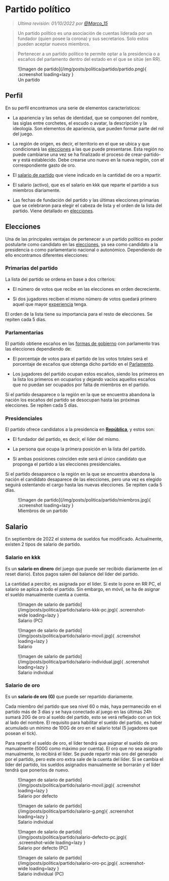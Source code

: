 # Partido político

> _Ultima revisión: 01/10/2022 por [@Marco_15](https://t.me/Marco_15)_

<!-- * -->

> Un partido político es una asociación de cuentas liderada por un fundador (quien posee la corona) y sus secretarios. Solo estos pueden aceptar nuevos miembros.
<!-- * -->
> Pertenecer a un partido político te permite optar a la presidencia o a escaños del parlamento dentro del estado en el que se sitúe (en RR).

<figure markdown>
  ![Imagen de partido](/img/posts/politica/partido/partido.png){ .screenshot loading=lazy }
  <figcaption>Un partido</figcaption>
</figure>

## Perfil

En su perfil encontramos una serie de elementos característicos:

- La apariencia y las señas de identidad, que se componen del nombre, las siglas entre corchetes, el escudo o avatar, la descripción y la ideología. Son elementos de apariencia, que pueden formar parte del rol del juego.

- La región de origen, es decir, el territorio en el que se ubica y que condicionará las [elecciones](/3.-Politica/Elecciones/) a las que puede presentarse. Esta región no puede cambiarse una vez se ha finalizado el proceso de crear-partido-w y está establecido. Debe crearse uno nuevo en la nueva región, con el correspondiente gasto de oro.

- El [salario de partido](/3.-Politica/Partido/#salario) que viene indicado en la cantidad de oro a repartir.

- El salario (activo), que es el salario en kkk que reparte el partido a sus miembros diariamente.

- Las fechas de fundación del partido y las últimas elecciones primarias que se celebraron para elegir el cabeza de lista y el orden de la lista del partido. Viene detallado en [elecciones](/3.-Politica/Elecciones/).

## Elecciones

Una de las principales ventajas de pertenecer a un partido político es poder postularte como candidato en las [elecciones](/3.-Politica/Elecciones/), ya sea como candidato a la presidencia o como parlamentario nacional o autonómico. Dependiendo de ello encontramos diferentes elecciones:

### Primarias del partido

La lista del partido se ordena en base a dos criterios:

- El número de votos que recibe en las elecciones en orden decreciente.

- Si dos jugadores reciben el mismo número de votos quedará primero aquel que mayor [experiencia](1.-Perfil/Nivel/) tenga.

El orden de la lista tiene su importancia para el resto de elecciones. Se repiten cada 5 días.

### Parlamentarias

El partido obtiene escaños en las [formas de gobierno](/3.-Politica/Formas-de-gobierno/) con parlamento tras las elecciones dependiendo de:

- El porcentaje de votos para el partido de los votos totales será el porcentaje de escaños que obtenga dicho partido en el [Parlamento](/3.-Politica/Parlamento/).

- Los jugadores del partido ocupan estos escaños, siendo los primeros en la lista los primeros en ocuparlos y dejando vacíos aquellos escaños que no puedan ser ocupados por falta de miembros en el partido.

Si el partido desaparece o la región en la que se encuentra abandona la nación los escaños del partido se desocupan hasta las próximas elecciones. Se repiten cada 5 días.

### Presidenciales

El partido ofrece candidatos a la presidencia en [**República**](/3.-Politica/Formas-de-gobierno/#republica-presidencial), y estos son:

- El fundador del partido, es decir, el líder del mismo. 

- La persona que ocupa la primera posición en la lista del partido. 

- Si ambas posiciones coinciden este será el único candidato que proponga el partido a las elecciones presidenciales.

Si el partido desaparece o la región en la que se encuentra abandona la nación el candidato desaparece de las elecciones, pero una vez es elegido seguirá ostentando el cargo hasta las nuevas elecciones. Se repiten cada 5 días.

<figure markdown>
  ![Imagen de partido](/img/posts/politica/partido/miembros.jpg){ .screenshot loading=lazy }
  <figcaption>Miembros de un partido</figcaption>
</figure>

## Salario

En septiembre de 2022 el sistema de sueldos fue modificado. Actualmente, existen 2 tipos de salario de partido.

### Salario en kkk
Es un **salario en dinero** del juego que puede ser recibido diariamente (en el reset diario). Estos pagos salen del balance del líder del partido.

La cantidad a percibir, es asignada por el líder. Si este lo pone en RR PC, el salario se aplica a todo el partido. Sin embargo, en móvil, se ha de asignar el sueldo manualmente cuenta a cuenta.

<figure markdown>
  ![Imagen de salario de partido](/img/posts/politica/partido/salario-kkk-pc.jpg){ .screenshot-wide loading=lazy }
  <figcaption>Salario (PC)</figcaption>
</figure>

<figure markdown>
  ![Imagen de salario de partido](/img/posts/politica/partido/salario-movil.jpg){ .screenshot loading=lazy }
  <figcaption>Salario</figcaption>
</figure>

<figure markdown>
  ![Imagen de salario de partido](/img/posts/politica/partido/salario-individual.jpg){ .screenshot loading=lazy }
  <figcaption>Salario individual</figcaption>
</figure>


### Salario de oro

Es un **salario de oro (G)** que puede ser repartido diariamente.

Cada miembro del partido que sea nivel 60 o más, haya permanecido en el partido más de 3 días y se haya conectado al juego en las últimas 24h sumará 20G de oro al sueldo del partido, esto se verá reflejado con un tick al lado del nombre. El requisito para habilitar el sueldo del partido, es haber acumulado un mínimo de 100G de oro en el salario total (5 jugadores que posean el tick).

Para repartir el sueldo de oro, el líder tendrá que asignar el sueldo de oro manualmente (500G como máximo por cuenta). El oro que no sea asignado manualmente, lo recibirá el líder. Se puede repartir más oro del generado por el partido, pero este oro extra sale de la cuenta del líder. Si se cambia el líder del partido, los sueldos asignados manualmente se borrarán y el líder tendrá que ponerlos de nuevo.

<figure markdown>
  ![Imagen de salario de partido](/img/posts/politica/partido/salario-movil.jpg){ .screenshot loading=lazy }
  <figcaption>Salario por defecto</figcaption>
</figure>
<figure markdown>
  ![Imagen de salario de partido](/img/posts/politica/partido/salario-g.png){ .screenshot loading=lazy }
  <figcaption>Salario individual</figcaption>
</figure>

<figure markdown>
  ![Imagen de salario de partido](/img/posts/politica/partido/salario-defecto-pc.jpg){ .screenshot-wide loading=lazy }
  <figcaption>Salario por defecto (PC)</figcaption>
</figure>

<figure markdown>
  ![Imagen de salario de partido](/img/posts/politica/partido/salario-oro-pc.jpg){ .screenshot-wide loading=lazy }
  <figcaption>Salario individual (PC)</figcaption>
</figure>
